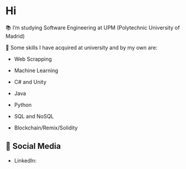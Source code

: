 # Hi

📚 I’m studying Software Engineering at UPM (Polytechnic University of Madrid)

🔧 Some skills I have acquired at university and by my own are:

- Web Scrapping

- Machine Learning

- C# and Unity

- Java

- Python

- SQL and NoSQL

- Blockchain/Remix/Solidity


## 📱 Social Media

- LinkedIn:

<!---
jgculebras/jgculebras is a ✨ special ✨ repository because its `README.md` (this file) appears on your GitHub profile.
You can click the Preview link to take a look at your changes.
--->
